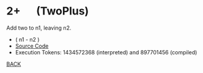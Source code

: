 # 2+ &emsp; (TwoPlus)
Add two to n1, leaving n2.
* ( n1 - n2 )
* [Source Code](../words/common_use/TwoPlus.cs)
* Execution Tokens: 1434572368 (interpreted) and 897701456 (compiled)


[BACK](builtins.md#TwoPlus)
